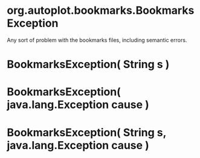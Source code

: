 # org.autoplot.bookmarks.BookmarksException

Any sort of problem with the bookmarks files, including semantic errors.

# BookmarksException( String s )


# BookmarksException( java.lang.Exception cause )


# BookmarksException( String s, java.lang.Exception cause )


